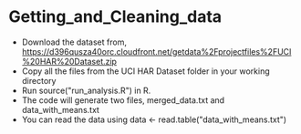 Getting_and_Cleaning_data
=========================

- Download the dataset from, https://d396qusza40orc.cloudfront.net/getdata%2Fprojectfiles%2FUCI%20HAR%20Dataset.zip  
- Copy all the files from the UCI HAR Dataset folder in your working directory
- Run source("run_analysis.R") in R.
- The code will generate two files, merged_data.txt and data_with_means.txt 
- You can read the data using data <- read.table("data_with_means.txt")
 
